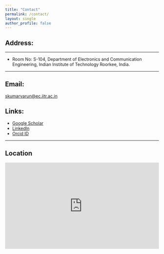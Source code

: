 ```yaml
---
title: "Contact"
permalink: /contact/
layout: single
author_profile: false
---
```


## Address:
***  
- Room No: S-104, Department of Electronics and Communication Engineering, Indian Institute of Technology Roorkee, India.
***  

## Email:  
[skumarvarun@ec.iitr.ac.in](mailto:skumarvarun@ec.iitr.ac.in)  

## Links:  
- [Google Scholar](https://scholar.google.com/citations?user=vQ6OK3wAAAAJ&hl=en)  
- [LinkedIn](https://www.linkedin.com/in/sanjeev-kumar-varun-19b542170/)  
- [Orcid ID](https://orcid.org/0000-0002-0432-4892)  

---
## Location  
<div style="position:relative; overflow:hidden; padding-top:56.25%;">
  <iframe 
    src="https://www.google.com/maps/embed?pb=!1m18!1m12!1m3!1d3457.227828421579!2d77.89398441444277!3d29.865295981950223!2m3!1f0!2f0!3f0!3m2!1i1024!2i768!4f13.1!3m3!1m2!1s0x390eb3f596df0c89%3A0xdeb39fc5ed37a6d4!2sIndian%20Institute%20of%20Technology%20Roorkee!5e0!3m2!1sen!2sin!4v1695763912345!5m2!1sen!2sin"
    style="position:absolute; top:0; left:0; width:100%; height:100%; border:0;"
    allowfullscreen
    loading="lazy"
    referrerpolicy="no-referrer-when-downgrade">
  </iframe>
</div>
